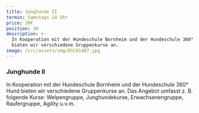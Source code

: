 ```yaml
---
title: Junghunde II
termin: Samstags 14 Uhr
price: 20€
position: 30
description: >-
  In Kooperation mit der Hundeschule Bornheim und der Hundeschule 360° Hund
  bieten wir verschiedene Gruppenkurse an.
image: /src/assets/img/DSC01487.jpg
---
```


### Junghunde II

In Kooperation mit der Hundeschule Bornheim und der Hundeschule 360° Hund bieten wir verschiedene Gruppenkurse an. Das Angebot umfasst z. B. folgende Kurse: Welpengruppe, Junghundekurse, Erwachsenengruppe, Raufergruppe, Agility u.v.m.
